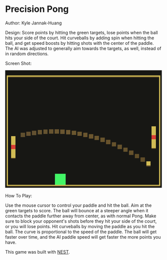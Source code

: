 # Precision Pong

Author: Kyle Jannak-Huang

Design: Score points by hitting the green targets, lose points when the ball hits your side of the court. 
Hit curveballs by adding spin when hitting the ball, and get speed boosts by hitting shots with the center of the paddle.
The AI was adjusted to generally aim towards the targets, as well, instead of in random directions.

Screen Shot:

![Screen Shot](screenshot.png)

How To Play:

Use the mouse cursor to control your paddle and hit the ball. Aim at the green targets to score. 
The ball will bounce at a steeper angle when it contacts the paddle further away from center, as with normal Pong.
Make sure to block your opponent's shots before they hit your side of the court, or you will lose points.
Hit curveballs by moving the paddle as you hit the ball. The curve is proportional to the speed of the paddle.
The ball will get faster over time, and the AI paddle speed will get faster the more points you have.

This game was built with [NEST](NEST.md).

